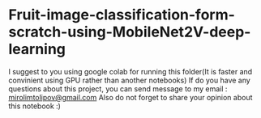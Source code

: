 # Fruit-image-classification-form-scratch-using-MobileNet2V-deep-learning

I suggest to you using google colab for running this folder(It is faster and convinient using GPU rather than another notebooks)
If do you have any questions about this project, you can send message to my email :  mirolimtolipov@gmail.com
Also do not forget to share your opinion about this notebook :)
